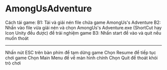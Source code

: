 # AmongUsAdventure
 Cách tải game:
B1: Tải và giải nén file chứa game AmongUs's Adventure
B2: Nhấn vào file vừa giải nén và chọn AmongUs's Adventure.exe
(ShortCut hay Icon Unity đều được) để trải nghiệm game
B3: Nhấn start để vào và quit nếu muốn thoát

--------
Nhấn nút ESC trên bàn phím để tạm dừng game
Chọn Resume để tiếp tục chơi game
Chọn Main Menu để về màn hình chính
Chọn Quit để thoát khỏi trò chơi
